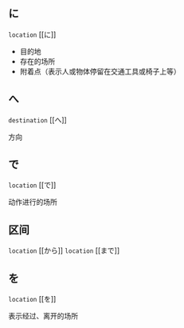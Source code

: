 ## に

`location` [[に]]

- 目的地
- 存在的场所
- 附着点（表示人或物体停留在交通工具或椅子上等）

## へ

`destination` [[へ]]

方向

## で

`location` [[で]]

动作进行的场所

## 区间

`location` [[から]] `location` [[まで]]

## を

`location` [[を]]

表示经过、离开的场所
